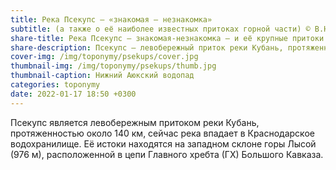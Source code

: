```yaml
---
title: Река Псекупс — «знакомая — незнакомка»
subtitle: (а также о её наиболее известных притоках горной части) © В.Н. Ковешников
share-title: Река Псекупс — знакомая-незнакомка — и её крупные притоки
share-description: Псекупс — левобережный приток реки Кубань, протяженностью 140 км, сейчас река впадает в Краснодарское водохранилище. Истоки находятся на западном склоне горы Лысой.
cover-img: /img/toponymy/psekups/cover.jpg
thumbnail-img: /img/toponymy/psekups/thumb.jpg
thumbnail-caption: Нижний Аюкский водопад
categories: toponymy
date: 2022-01-17 18:50 +0300
---
```

Псекупс является левобережным притоком реки Кубань, протяженностью около 140 км, сейчас река впадает в Краснодарское водохранилище. Её истоки находятся на западном склоне горы Лысой (976 м), расположенной в цепи Главного хребта (ГХ) Большого Кавказа.